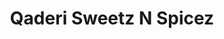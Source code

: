 ---
title: "Qaderi Sweetz N Spicez"
url: /salt-lake-city/qaderi-sweetz-n-spicez/
shop: Supermarkt
---